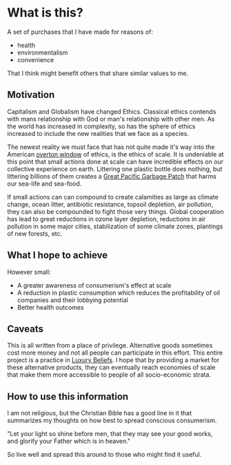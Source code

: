 
# What is this?
A set of purchases that I have made for reasons of:
- health
- environmentalism
- convenience

That I think might benefit others that share similar values to me.


## Motivation

Capitalism and Globalism have changed Ethics.  Classical ethics contends with mans relationship with God or man's relationship with other men.  As the world has increased in complexity, so has the sphere of ethics increased to include the new realities that we face as a species.

The newest reality we must face that has not quite made it's way into the American [overton window](https://en.wikipedia.org/wiki/Overton_window) of ethics, is the ethics of scale.  It is undeniable at this point that small actions done at scale can have incredible effects on our collective experience on earth.  Littering one plastic bottle does nothing, but littering billions of them creates a [Great Pacific Garbage Patch](https://education.nationalgeographic.org/resource/great-pacific-garbage-patch/) that harms our sea-life and sea-food.

If small actions can can compound to create calamities as large as climate change, ocean litter, antibiotic resistance, topsoil depletion, air pollution, they can also be compounded to fight those very things.  Global cooperation has lead to great reductions in ozone layer depletion, reductions in air pollution in some major cities, stabilization of some climate zones, plantings of new forests, etc.

## What I hope to achieve

However small:
- A greater awareness of consumerism's effect at scale
- A reduction in plastic consumption which reduces the profitability of oil companies and their lobbying potential
- Better health outcomes

## Caveats

This is all written from a place of privilege.  Alternative goods sometimes cost more money and not all people can participate in this effort.  This entire project is a practice in [Luxury Beliefs](https://en.wikipedia.org/wiki/Luxury_belief).  I hope that by providing a market for these alternative products, they can eventually reach economies of scale that make them more accessible to people of all socio-economic strata.

## How to use this information

I am not religious, but the Christian Bible has a good line in it that summarizes my thoughts on how best to spread conscious consumerism.

"Let your light so shine before men, that they may see your good works, and glorify your Father which is in heaven."

So live well and spread this around to those who might find it useful.
